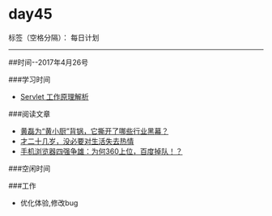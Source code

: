 # day45

标签（空格分隔）： 每日计划

---
##时间--2017年4月26号<br>

###学习时间<br>
* [Servlet 工作原理解析][1]


###阅读文章<br>

* [黄磊为“黄小厨”背锅，它撕开了哪些行业黑幕？][2]
* [才二十几岁，没必要对生活失去热情][3]
* [手机浏览器四强争雄：为何360上位，百度掉队！？][4]


###空闲时间<br>


###工作<br>
* 优化体验,修改bug


  [1]: https://www.ibm.com/developerworks/cn/java/j-lo-servlet/
  [2]: https://36kr.com/p/5072246.html
  [3]: http://www.jianshu.com/p/1488fda312ca
  [4]: http://36kr.com/p/5072454.html
